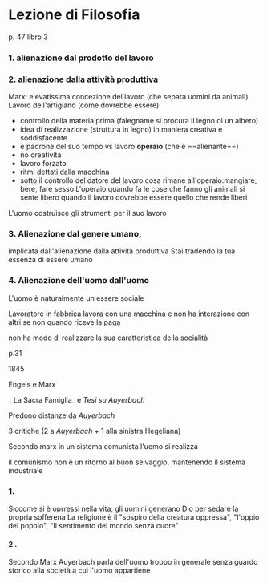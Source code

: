 # Lezione di Filosofia


p. 47 libro 3

### 1. alienazione dal prodotto del lavoro
### 2. alienazione dalla attività produttiva
Marx: elevatissima concezione del lavoro (che separa uomini da animali)
Lavoro dell'artigiano (come dovrebbe essere):
* controllo della materia prima (falegname si procura il legno di un albero)
* idea di realizzazione (struttura in legno) in maniera creativa e soddisfacente
* è padrone del suo tempo
vs lavoro **operaio** (che è ==alienante==)
* no creatività
* lavoro forzato
* ritmi dettati dalla macchina
* sotto il controllo del datore del lavoro
cosa rimane all'operaio:mangiare, bere, fare sesso
L'operaio quando fa le cose che fanno gli animali si sente libero 	quando il lavoro dovrebbe essere quello che rende liberi

L'uomo costruisce gli strumenti per il suo lavoro

### 3. Alienazione dal genere umano,
 implicata dall'alienazione dalla attività produttiva
Stai tradendo la tua essenza di essere umano



### 4. Alienazione dell'uomo dall'uomo
L'uomo è naturalmente un essere sociale

Lavoratore in fabbrica lavora con una macchina e non ha interazione con altri se non quando riceve la paga

non ha modo di realizzare la sua caratteristica della socialità


p.31

1845

Engels e Marx

_ La Sacra Famiglia_ e _Tesi su Auyerbach_ 

Predono distanze da _Auyerbach_

$3$ critiche ($2$ a _Auyerbach_ + $1$ alla sinistra Hegeliana)

Secondo marx in un sistema comunista l'uomo si realizza

il comunismo non è un ritorno al buon selvaggio, mantenendo il sistema industriale


### 1.
Siccome si è oprressi nella vita, gli uomini generano Dio per sedare la propria sofferena
La religione è il "sospiro della creatura oppressa", "l'oppio del popolo", "Il sentimento del mondo senza cuore"



 #### 2 .
Secondo Marx Auyerbach parla dell'uomo troppo in generale senza guardo storico alla società a cui l'uomo appartiene
<!--stackedit_data:
eyJoaXN0b3J5IjpbMTYwMzA0NDMzNiwtNzI2ODQzODEwLDI2MD
EyODI0M119
-->